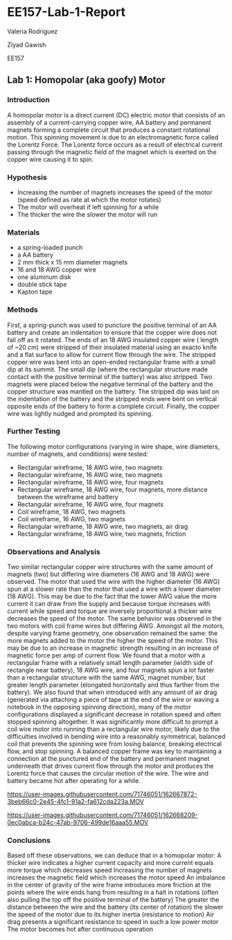 # EE157-Lab-1-Report
Valeria Rodriguez

Ziyad Gawish

EE157

## Lab 1: Homopolar (aka goofy) Motor 

### Introduction
A homopolar motor is a direct current (DC) electric motor that consists of an assembly of a current-carrying copper wire, AA battery and permanent magnets forming a complete circuit that produces a constant rotational motion. This spinning movement is due to an electromagnetic force called the Lorentz Force. The Lorentz force occurs as a result of electrical current passing through the magnetic field of the magnet which is exerted on the copper wire causing it to spin. 

### Hypothesis
- Increasing the number of magnets increases the speed of the motor (speed defined as rate at which the motor rotates)
- The motor will overheat if left spinning for a while
- The thicker the wire the slower the motor will run 

### Materials
- a spring-loaded punch
- a AA battery
- 2 mm thick x 15 mm diameter magnets 
- 16 and 18 AWG copper wire
- one aluminum disk
- double stick tape
- Kapton tape

### Methods
First, a spring-punch was used to puncture the positive terminal of an AA battery and create an indentation to ensure that the copper wire does not fall off as it rotated. The ends of an 18 AWG insulated copper wire ( length of ~20 cm) were stripped of their insulated material using an exacto knife and a flat surface to allow for current flow through the wire. The stripped copper wire was bent into an open-ended rectangular frame with a small dip at its summit. The small dip (where the rectangular structure made contact with the positive terminal of the battery) was also stripped. Two magnets were placed below the negative terminal of the battery and the copper structure was mantled on the battery. The stripped dip was laid on the indentation of the battery and the stripped ends were bent on vertical opposite ends of the battery to form a complete circuit. Finally, the copper wire was lightly nudged and prompted its spinning. 

### Further Testing
The following motor configurations (varying in wire shape, wire diameters, number of magnets, and conditions) were tested:
- Rectangular wireframe, 18 AWG wire, two magnets
- Rectangular wireframe, 16 AWG wire, two magnets
- Rectangular wireframe, 18 AWG wire, four magnets
- Rectangular wireframe, 18 AWG wire, four magnets, more distance between the wireframe and battery 
- Rectangular wireframe, 16 AWG wire, four magnets
- Coil wireframe, 18 AWG, two magnets
- Coil wireframe, 16 AWG, two magnets 
- Rectangular wireframe, 18 AWG wire, two magnets, air drag 
- Rectangular wireframe, 18 AWG wire, two magnets, friction

### Observations and Analysis
Two similar rectangular copper wire structures with the same amount of magnets (two) but differing wire diameters (16 AWG and 18 AWG) were observed. The motor that used the wire with the higher diameter (16 AWG) spun at a slower rate than the motor that used a wire with a lower diameter (18 AWG). This may be due to the fact that the lower AWG value the more current it can draw from the supply and because torque increases with current while speed and torque are inversely proportional a thicker wire decreases the speed of the motor. The same behavior was observed in the two motors with coil frame wires but differing AWG. Amongst all the motors, despite varying frame geometry, one observation remained the same: the more magnets added to the motor the higher the speed of the motor. This may be due to an increase in magnetic strength resulting in an increase of magnetic force per amp of current flow. We found that a motor with a rectangular frame with a relatively small length parameter (width side of rectangle near battery), 18 AWG wire, and four magnets spun a lot faster than a rectangular structure with the same AWG, magnet number, but greater length parameter (elongated horizontally and thus farther from the battery). We also found that when introduced with any amount of air drag (generated via attaching a piece of tape at the end of the wire or waving a notebook in the opposing spinning direction), many of the motor configurations displayed a significant decrease in rotation speed and often stopped spinning altogether. It was significantly more difficult to prompt a coil wire motor into running than a rectangular wire motor, likely due to the difficulties involved in bending wire into a reasonably symmetrical, balanced coil that prevents the spinning wire from losing balance, breaking electrical flow, and stop spinning. A balanced copper frame was key to maintaining a connection at the punctured end of the battery and permanent magnet underneath that drives current flow through the motor and produces the Lorentz force that causes the circular motion of the wire. The wire and battery became hot after operating for a while.  



https://user-images.githubusercontent.com/71746051/162667872-3beb66c0-2e45-4fc1-91a2-fa612cda223a.MOV



https://user-images.githubusercontent.com/71746051/162668209-0ec0abca-b24c-47ab-9706-499de16aaa55.MOV




### Conclusions 
Based off these observations, we can deduce that in a homopolar motor:
A thicker wire indicates a higher current capacity and more current equals more torque which decreases speed
Increasing the number of magnets increases the magnetic field which increases the motor speed
An imbalance in the center of gravity of the wire frame introduces more friction at the points where the wire ends hang from resulting in a halt in rotations (often also pulling the top off the positive terminal of the battery) 
The greater the distance between the wire and the battery (its center of rotation) the slower the speed of the motor due to its higher inertia (resistance to motion)
Air drag presents a significant resistance to speed in such a low power motor
The motor becomes hot after continuous operation 


 
